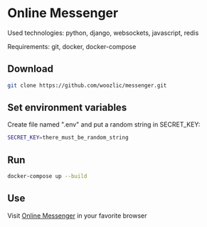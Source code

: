 # Online Messenger

Used technologies: python, django, websockets, javascript, redis

Requirements: git, docker, docker-compose

## Download
```bash
git clone https://github.com/woozlic/messenger.git
```

## Set environment variables

Create file named ".env" and put a random string in SECRET_KEY:
```bash
SECRET_KEY=there_must_be_random_string
```

## Run

```bash
docker-compose up --build
```

## Use

Visit [Online Messenger](http://127.0.0.1:7777) in your favorite browser